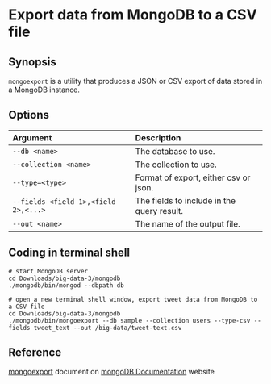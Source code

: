 # Export data from MongoDB to a CSV file

## Synopsis

`mongoexport` is a utility that produces a JSON or CSV export of data stored in 
a MongoDB instance.

## Options

Argument | Description
:------- | :------- 
`--db <name>` | The database to use.
`--collection <name>` | The collection to use.
`--type=<type>` | Format of export, either csv or json.
`--fields <field 1>,<field 2>,<...>` | The fields to include in the query result.
`--out <name>` | The name of the output file.

## Coding in terminal shell

```shell
# start MongoDB server
cd Downloads/big-data-3/mongodb
./mongodb/bin/mongod --dbpath db

# open a new terminal shell window, export tweet data from MongoDB to a CSV file
cd Downloads/big-data-3/mongodb
./mongodb/bin/mongoexport --db sample --collection users --type-csv --fields tweet_text --out /big-data/tweet-text.csv
```

## Reference

[mongoexport][mongoexport] document on [mongoDB Documentation][mongoDB Documentation]
 website

[mongoexport]: https://docs.mongodb.com/manual/reference/program/mongoexport/
[mongoDB Documentation]: https://docs.mongodb.com/
